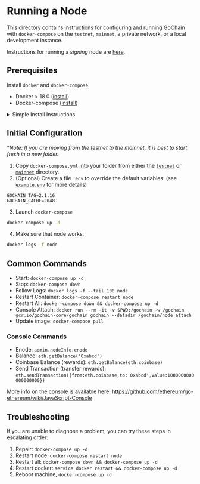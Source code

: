 # Running a Node

This directory contains instructions for configuring and running GoChain with `docker-compose` on the `testnet`, `mainnet`, a private network, or a local development instance.

Instructions for running a *signing* node are [here](../signers/nodes).


## Prerequisites

Install `docker` and `docker-compose`.

* Docker > 18.0 ([install](https://docs.docker.com/install/))
* Docker-compose ([install](https://docs.docker.com/compose/install/))

<details>
  <summary>Simple Install Instructions</summary>

Docker:

```sh
sudo rm /var/lib/apt/lists/*
sudo apt-get update
curl -fsSL https://get.docker.com/ | sudo sh
docker info
```

Docker Compose:

```sh
curl -L https://github.com/docker/compose/releases/download/1.21.2/docker-compose-`uname -s`-`uname -m` -o /usr/local/bin/docker-compose
chmod +x /usr/local/bin/docker-compose
docker-compose --version
```
</details>

## Initial Configuration

\**Note: If you are moving from the testnet to the mainnet, it is best to start fresh in a new folder.*

1. Copy `docker-compose.yml` into your folder from either the [`testnet`](testnet) or [`mainnet`](mainnet) directory.
2. (Optional) Create a file `.env` to override the default variables: (see [`example.env`](example.env) for more details)
```
GOCHAIN_TAG=2.1.16
GOCHAIN_CACHE=2048
```
3. Launch `docker-compose`

```sh
docker-compose up -d
```

4. Make sure that node works.

```sh
docker logs -f node
```

## Common Commands

- Start: `docker-compose up -d`
- Stop: `docker-compose down`
- Follow Logs: `docker logs -f --tail 100 node`
- Restart Container: `docker-compose restart node`
- Restart All: `docker-compose down && docker-compose up -d`
- Console Attach: `docker run --rm -it -v $PWD:/gochain -w /gochain gcr.io/gochain-core/gochain gochain --datadir /gochain/node attach`
- Update image: `docker-compose pull`

### Console Commands

- Enode: `admin.nodeInfo.enode`
- Balance: `eth.getBalance('0xabcd')`
- Coinbase Balance (rewards): `eth.getBalance(eth.coinbase)` 
- Send Transaction (transfer rewards): `eth.sendTransaction({from:eth.coinbase,to:'0xabcd',value:1000000000000000000})`

More info on the console is available here: https://github.com/ethereum/go-ethereum/wiki/JavaScript-Console

## Troubleshooting

If you are unable to diagnose a problem, you can try these steps in escalating order:

1) Repair: `docker-compose up -d`
2) Restart node: `docker-compose restart node`
3) Restart all: `docker-compose down && docker-compose up -d`
4) Restart docker: `service docker restart && docker-compose up -d`
5) Reboot machine, `docker-compose up -d`
